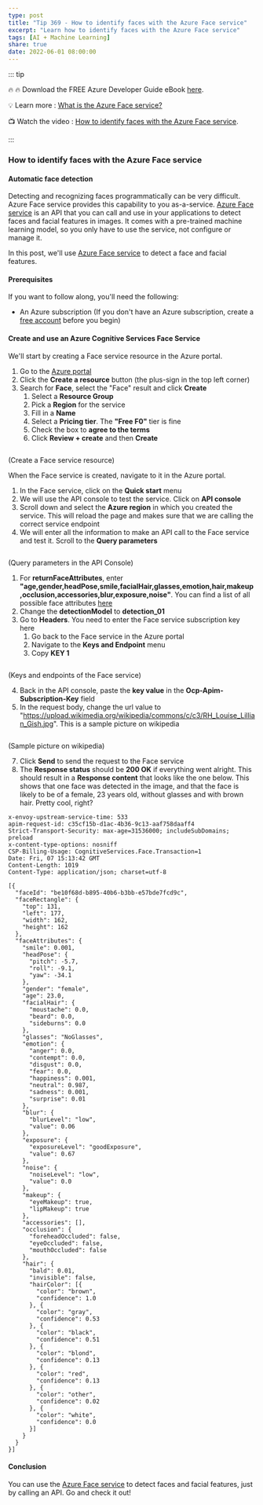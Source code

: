 ```yaml
---
type: post
title: "Tip 369 - How to identify faces with the Azure Face service"
excerpt: "Learn how to identify faces with the Azure Face service"
tags: [AI + Machine Learning]
share: true
date: 2022-06-01 08:00:00
---
```


::: tip 

:fire:  :fire:  Download the FREE Azure Developer Guide eBook [here](http://aka.ms/azuredevebook?WT.mc_id=docs-azuredevtips-azureappsdev).

:bulb: Learn more : [What is the Azure Face service?](https://docs.microsoft.com/azure/cognitive-services/face/overview?WT.mc_id=docs-azuredevtips-azureappsdev) 

:tv: Watch the video : [How to identify faces with the Azure Face service](https://youtu.be/EfdSD4EXX38?WT.mc_id=youtube-azuredevtips-azureappsdev).

:::

### How to identify faces with the Azure Face service

#### Automatic face detection
Detecting and recognizing faces programmatically can be very difficult. Azure Face service provides this capability to you as-a-service. [Azure Face service](https://docs.microsoft.com/azure/cognitive-services/face/overview?WT.mc_id=docs-azuredevtips-azureappsdev) is an API that you can call and use in your applications to detect faces and facial features in images. It comes with a pre-trained machine learning model, so you only have to use the service, not configure or manage it. 

In this post, we'll use [Azure Face service](https://docs.microsoft.com/azure/cognitive-services/face/overview?WT.mc_id=docs-azuredevtips-azureappsdev) to detect a face and facial features.

#### Prerequisites
If you want to follow along, you'll need the following:
* An Azure subscription (If you don't have an Azure subscription, create a [free account](https://azure.microsoft.com/free/?WT.mc_id=azure-azuredevtips-azureappsdev) before you begin)

#### Create and use an Azure Cognitive Services Face Service
We'll start by creating a Face service resource in the Azure portal.

1. Go to the [Azure portal](https://portal.azure.com/?WT.mc_id=azure-azuredevtips-azureappsdev)
2. Click the **Create a resource** button (the plus-sign in the top left corner) 
3. Search for **Face**, select the "Face" result and click **Create**
   1. Select a **Resource Group** 
   2. Pick a **Region** for the service
   3. Fill in a **Name**
   4. Select a **Pricing tier**. The **"Free F0"** tier is fine
   5. Check the box to **agree to the terms**
   6. Click **Review + create** and then **Create** 

<img :src="$withBase('/files/153create.png')">

(Create a Face service resource)

When the Face service is created, navigate to it in the Azure portal.

1. In the Face service, click on the **Quick start** menu
2. We will use the API console to test the service. Click on **API console**
3. Scroll down and select the **Azure region** in which you created the service. This will reload the page and makes sure that we are calling the correct service endpoint
4. We will enter all the information to make an API call to the Face service and test it. Scroll to the **Query parameters**

<img :src="$withBase('/files/153result1.png')">

(Query parameters in the API Console)

   1. For **returnFaceAttributes**, enter **"age,gender,headPose,smile,facialHair,glasses,emotion,hair,makeup,occlusion,accessories,blur,exposure,noise"**. You can find a list of all possible face attributes [here](https://docs.microsoft.com/azure/cognitive-services/face/concepts/face-detection#attributes?WT.mc_id=docs-azuredevtips-azureappsdev)
   2. Change the **detectionModel** to **detection_01**
5. Go to **Headers**. You need to enter the Face service subscription key here
   1. Go back to the Face service in the Azure portal
   2. Navigate to the **Keys and Endpoint** menu
   3. Copy **KEY 1**

<img :src="$withBase('/files/153keys.png')">

(Keys and endpoints of the Face service)

   4. Back in the API console, paste the **key value** in the **Ocp-Apim-Subscription-Key** field
6. In the request body, change the url value to "https://upload.wikimedia.org/wikipedia/commons/c/c3/RH_Louise_Lillian_Gish.jpg". This is a sample picture on wikipedia

<img :src="$withBase('/files/153example.png')">

(Sample picture on wikipedia)

7. Click **Send** to send the request to the Face service
8. The **Response status** should be **200 OK** if everything went alright. This should result in a **Response content** that looks like the one below. This shows that one face was detected in the image, and that the face is likely to be of a female, 23 years old, without glasses and with brown hair. Pretty cool, right?

```
x-envoy-upstream-service-time: 533
apim-request-id: c35cf15b-d1ac-4b36-9c13-aaf758daaff4
Strict-Transport-Security: max-age=31536000; includeSubDomains; preload
x-content-type-options: nosniff
CSP-Billing-Usage: CognitiveServices.Face.Transaction=1
Date: Fri, 07 15:13:42 GMT
Content-Length: 1019
Content-Type: application/json; charset=utf-8

[{
  "faceId": "be10f68d-b895-40b6-b3bb-e57bde7fcd9c",
  "faceRectangle": {
    "top": 131,
    "left": 177,
    "width": 162,
    "height": 162
  },
  "faceAttributes": {
    "smile": 0.001,
    "headPose": {
      "pitch": -5.7,
      "roll": -9.1,
      "yaw": -34.1
    },
    "gender": "female",
    "age": 23.0,
    "facialHair": {
      "moustache": 0.0,
      "beard": 0.0,
      "sideburns": 0.0
    },
    "glasses": "NoGlasses",
    "emotion": {
      "anger": 0.0,
      "contempt": 0.0,
      "disgust": 0.0,
      "fear": 0.0,
      "happiness": 0.001,
      "neutral": 0.987,
      "sadness": 0.001,
      "surprise": 0.01
    },
    "blur": {
      "blurLevel": "low",
      "value": 0.06
    },
    "exposure": {
      "exposureLevel": "goodExposure",
      "value": 0.67
    },
    "noise": {
      "noiseLevel": "low",
      "value": 0.0
    },
    "makeup": {
      "eyeMakeup": true,
      "lipMakeup": true
    },
    "accessories": [],
    "occlusion": {
      "foreheadOccluded": false,
      "eyeOccluded": false,
      "mouthOccluded": false
    },
    "hair": {
      "bald": 0.01,
      "invisible": false,
      "hairColor": [{
        "color": "brown",
        "confidence": 1.0
      }, {
        "color": "gray",
        "confidence": 0.53
      }, {
        "color": "black",
        "confidence": 0.51
      }, {
        "color": "blond",
        "confidence": 0.13
      }, {
        "color": "red",
        "confidence": 0.13
      }, {
        "color": "other",
        "confidence": 0.02
      }, {
        "color": "white",
        "confidence": 0.0
      }]
    }
  }
}]
```

#### Conclusion
You can use the [Azure Face service](https://docs.microsoft.com/azure/cognitive-services/face/overview?WT.mc_id=docs-azuredevtips-azureappsdev) to detect faces and facial features, just by calling an API. Go and check it out!